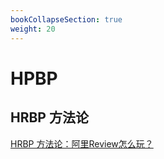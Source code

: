 ```yaml
---
bookCollapseSection: true
weight: 20
---
```


# HPBP

## HRBP 方法论

[HRBP 方法论：阿里Review怎么玩？](https://mp.weixin.qq.com/s/zKOstbA0ChFzVPsbnamz7Q)
